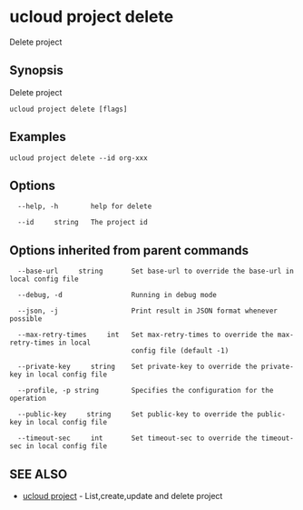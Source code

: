 # ucloud project delete

Delete project

## Synopsis

Delete project

```
ucloud project delete [flags]
```

## Examples

```
ucloud project delete --id org-xxx
```

## Options

```
  --help, -h        help for delete 

  --id     string   The project id 

```

## Options inherited from parent commands

```
  --base-url     string       Set base-url to override the base-url in local config file 

  --debug, -d                 Running in debug mode 

  --json, -j                  Print result in JSON format whenever possible 

  --max-retry-times     int   Set max-retry-times to override the max-retry-times in local
                              config file (default -1) 

  --private-key     string    Set private-key to override the private-key in local config file 

  --profile, -p string        Specifies the configuration for the operation 

  --public-key     string     Set public-key to override the public-key in local config file 

  --timeout-sec     int       Set timeout-sec to override the timeout-sec in local config file 

```

## SEE ALSO

* [ucloud project](cli/cmd/ucloud/project)	 - List,create,update and delete project

